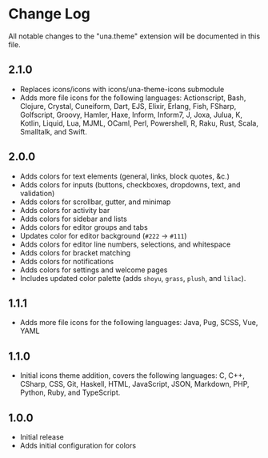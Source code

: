 # Change Log

All notable changes to the "una.theme" extension will be documented in this 
file.

## 2.1.0

- Replaces icons/icons with icons/una-theme-icons submodule
- Adds more file icons for the following languages: Actionscript, Bash, 
  Clojure, Crystal, Cuneiform, Dart, EJS, Elixir, Erlang, Fish, FSharp, 
  Golfscript, Groovy, Hamler, Haxe, Inform, Inform7, J, Joxa, Julua, K, Kotlin, 
  Liquid, Lua, MJML, OCaml, Perl, Powershell, R, Raku, Rust, Scala, Smalltalk, 
  and Swift.

## 2.0.0

- Adds colors for text elements (general, links, block quotes, &c.)
- Adds colors for inputs (buttons, checkboxes, dropdowns, text, and validation)
- Adds colors for scrollbar, gutter, and minimap
- Adds colors for activity bar
- Adds colors for sidebar and lists
- Adds colors for editor groups and tabs
- Updates color for editor background (`#222` -> `#111`)
- Adds colors for editor line numbers, selections, and whitespace
- Adds colors for bracket matching 
- Adds colors for notifications
- Adds colors for settings and welcome pages
- Includes updated color palette (adds `shoyu`, `grass`, `plush`, and `lilac`).

## 1.1.1

- Adds more file icons for the following languages: Java, Pug, SCSS, Vue, YAML

## 1.1.0

- Initial icons theme addition, covers the following languages:
  C, C++, CSharp, CSS, Git, Haskell, HTML, JavaScript, JSON, Markdown, PHP, 
  Python, Ruby, and TypeScript.

## 1.0.0

- Initial release
- Adds initial configuration for colors

